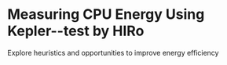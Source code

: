# Measuring CPU Energy Using Kepler--test by HIRo

Explore heuristics and opportunities to improve energy efficiency
